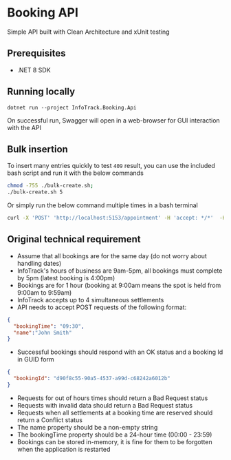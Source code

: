 ﻿# Booking API
Simple API built with Clean Architecture and xUnit testing

## Prerequisites
- .NET 8 SDK

## Running locally
`dotnet run --project InfoTrack.Booking.Api`

On successful run, Swagger will open in a web-browser for GUI interaction with the API

## Bulk insertion
To insert many entries quickly to test `409` result, you can use the included bash script and run it with the below commands
```bash
chmod -755 ./bulk-create.sh;
./bulk-create.sh 5
```

Or simply run the below command multiple times in a bash terminal
```bash
curl -X 'POST' 'http://localhost:5153/appointment' -H 'accept: */*'  -H 'Content-Type: application/json' -d '{ "bookingTime": "09:00", "name": "person" }' -w '\n'
```

## Original technical requirement
- Assume that all bookings are for the same day (do not worry about handling dates)
- InfoTrack's hours of business are 9am-5pm, all bookings must complete by 5pm (latest booking
is 4:00pm)
- Bookings are for 1 hour (booking at 9:00am means the spot is held from 9:00am to 9:59am)
- InfoTrack accepts up to 4 simultaneous settlements
- API needs to accept POST requests of the following format:
```json
{
  "bookingTime": "09:30",
  "name":"John Smith"
}
```
- Successful bookings should respond with an OK status and a booking Id in GUID form
```json
{
  "bookingId": "d90f8c55-90a5-4537-a99d-c68242a6012b"
}
```
- Requests for out of hours times should return a Bad Request status
- Requests with invalid data should return a Bad Request status
- Requests when all settlements at a booking time are reserved should return a Conflict status
- The name property should be a non-empty string
- The bookingTime property should be a 24-hour time (00:00 - 23:59)
- Bookings can be stored in-memory, it is fine for them to be forgotten when the application is
restarted